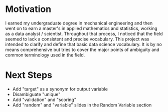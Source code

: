 # Motivation

I earned my undergraduate degree in mechanical engineering and then went
on to earn a master's in applied mathematics and statistics, working as a data
analyst / scientist. Throughout that process, I noticed that the field seemed
to lack a consistent and precise vocabulary. This project was intended to 
clarify and define that basic data science vocabulary. It is by no means
comprehensive but tries to cover the major points of ambiguity and common
terminology used in the field.

# Next Steps

* Add "target" as a synonym for output variable
* Disambiguate "unique"
* Add "validation" and "scoring"
* Add "random" and "variable" slides in the Random Variable section

